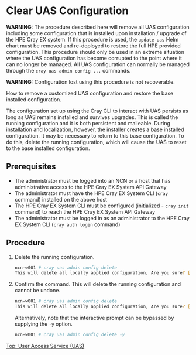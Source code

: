 # Clear UAS Configuration

**WARNING:** The procedure described here will remove all UAS configuration including some configuration that is installed upon installation / upgrade of the HPE Cray EX system.
If this procedure is used, the `update-uas` Helm chart must be removed and re-deployed to restore the full HPE provided configuration. This procedure should only be used in an extreme situation where the UAS configuration has become corrupted to the point where it can no longer be managed.
All UAS configuration can normally be managed through the `cray uas admin config ...` commands.

**WARNING:** Configuration lost using this procedure is not recoverable.

How to remove a customized UAS configuration and restore the base installed configuration.

The configuration set up using the Cray CLI to interact with UAS persists as long as UAS remains installed and survives upgrades. This is called the running configuration and it is both persistent and malleable.
During installation and localization, however, the installer creates a base installed configuration. It may be necessary to return to this base configuration.
To do this, delete the running configuration, which will cause the UAS to reset to the base installed configuration.

## Prerequisites

* The administrator must be logged into an NCN or a host that has administrative access to the HPE Cray EX System API Gateway
* The administrator must have the HPE Cray EX System CLI (`cray` command) installed on the above host
* The HPE Cray EX System CLI must be configured (initialized - `cray init` command) to reach the HPE Cray EX System API Gateway
* The administrator must be logged in as an administrator to the HPE Cray EX System CLI (`cray auth login` command)

## Procedure

1. Delete the running configuration.

    ```bash
    ncn-w001 # cray uas admin config delete
    This will delete all locally applied configuration, Are you sure? [y/N]:
    ```

2. Confirm the command. This will delete the running configuration and cannot be undone.

    ```bash
    ncn-w001 # cray uas admin config delete
    This will delete all locally applied configuration, Are you sure? [y/N]: y
    ```

    Alternatively, note that the interactive prompt can be bypassed by supplying the `-y` option.

    ```bash
    ncn-w001 # cray uas admin config delete -y
    ```

[Top: User Access Service (UAS)](index.md)